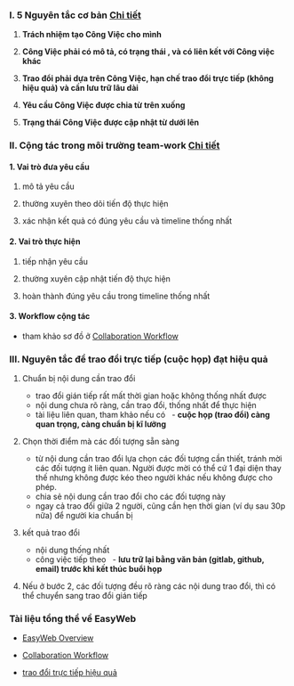 
### I. 5 Nguyên tắc cơ bản [Chi tiết](https://github.com/easywebhub/tasks/wiki/Nguy%C3%AAn-t%E1%BA%AFc-l%C3%A0m-vi%E1%BB%87c-c%E1%BB%A7a-EasyWeb)

1. **Trách nhiệm tạo Công Việc cho mình**
 
2. **Công Việc phải có mô tả, có trạng thái , và có liên kết với Công việc khác**
 
3. **Trao đổi phải dựa trên Công Việc, hạn chế trao đổi trực tiếp (không hiệu quả) và cần lưu trữ lâu dài**
 
4. **Yêu cầu Công Việc được chia từ trên xuống**
 
5. **Trạng thái Công Việc được cập nhật từ dưới lên**

### II. Cộng tác trong môi trường team-work [Chi tiết](/EasyWeb-Collaboration.md)

#### 1. Vai trò đưa yêu cầu

1. mô tả yêu cầu
   
1. thường xuyên theo dõi tiến độ thực hiện

1. xác nhận kết quả có đúng yêu cầu và timeline thống nhất

#### 2. Vai trò thực hiện

1. tiếp nhận yêu cầu

1. thường xuyên cập nhật tiến độ thực hiện

1. hoàn thành đúng yêu cầu trong timeline thống nhất 

#### 3. Workflow cộng tác
- tham khảo sơ đồ ở [Collaboration Workflow](/EasyWeb-TeamWork.png)

### III. Nguyên tắc để trao đổi trực tiếp (cuộc họp) đạt hiệu quả

1. Chuẩn bị nội dung cần trao đổi
   - trao đổi gián tiếp rất mất thời gian hoặc không thống nhất được
   - nội dung chưa rõ ràng, cần trao đổi, thống nhất để thực hiện
   - tài liệu liên quan, tham khảo nếu có
   - **cuộc họp (trao đổi) càng quan trọng, càng chuẩn bị kĩ lưỡng**

2. Chọn thời điểm mà các đối tượng sẵn sàng 
   - từ nội dung cần trao đổi lựa chọn các đối tượng cần thiết, tránh mời các đối tượng ít liên quan.
    Người được mời có thể cứ 1 đại diện thay thế nhưng không được kéo theo người khác nếu không được cho phép.
   - chia sẻ nội dung cần trao đổi cho các đối tượng này
   - ngay cả trao đổi giữa 2 người, cũng cần hẹn thời gian (ví dụ sau 30p nữa) để người kia chuẩn bị
  
3. kết quả trao đổi
   - nội dung thống nhất 
   - công việc tiếp theo
   - **lưu trữ lại bằng văn bản (gitlab, github, email) trước khi kết thúc buổi họp**

4. Nếu ở bước 2, các đối tượng đều rõ ràng các nội dung trao đổi, thì có thể chuyển sang trao đổi gián tiếp
  
### Tài liệu tổng thể về EasyWeb

- [EasyWeb Overview](https://github.com/easywebhub/tasks/wiki)

- [Collaboration Workflow](/EasyWeb-TeamWork.png)
- [trao đổi trực tiếp hiệu quả](/TraoDoiTrucTiepHieuQua.md)


